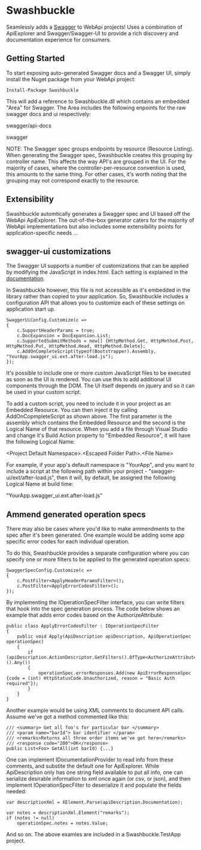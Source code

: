 Swashbuckle
=========
Seamlessly adds a [Swagger](https://developers.helloreverb.com/swagger) to WebApi projects! Uses a combination of ApiExplorer and Swagger/Swagger-UI to provide a rich discovery and documentation experience for consumers.

Getting Started
--------------------

To start exposing auto-generated Swagger docs and a Swagger UI, simply install the Nuget package from your WebApi project:

    Install-Package Swashbuckle

This will add a reference to Swashbuckle.dll which contains an embedded "Area" for Swagger. The Area includes the following enpoints for the raw swagger docs and ui respectively:

swagger/api-docs

swagger

NOTE: The Swagger spec groups endpoints by resource (Resource Listing). When generating the Swagger spec, Swashbuckle creates this grouping by controller name. This affects the way API's are grouped in the UI. For the majority of cases, where the controller-per-resource convention is used, this amounts to the same thing. For other cases, it's worth noting that the grouping may not correspond exactly to the resource. 

Extensibility
--------------------

Swashbuckle automtically generates a Swagger spec and UI based off the WebApi ApiExplorer. The out-of-the-box generator caters for the majority of WebApi implementations but also includes some extensibility points for application-specific needs ...

## swagger-ui customizations

The Swagger UI supports a number of customizations that can be applied by modifying the JavaScript in index.html. Each setting is explained in the [documentation](https://github.com/wordnik/swagger-ui).

In Swashbuckle however, this file is not accessible as it's embedded in the library rather than copied to your application. So, Swashbuckle includes a configuration API that allows you to customize each of these settings on application start up.

    SwaggerUiConfig.Customize(c =>
    {
        c.SupportHeaderParams = true;
        c.DocExpansion = DocExpansion.List;
        c.SupportedSubmitMethods = new[] {HttpMethod.Get, HttpMethod.Post, HttpMethod.Put, HttpMethod.Head, HttpMethod.Delete};
        c.AddOnCompleteScript(typeof(Bootstrapper).Assembly, "YourApp.swagger_ui.ext.after-load.js");
    });
       
It's possible to include one or more custom JavaScript files to be executed as soon as the UI is rendered. You can use this to add additional UI components through the DOM. The UI itself depends on jquery and so it can be used in your custom script.

To add a custom script, you need to include it in your project as an Embedded Resource. You can then inject it by calling AddOnCopmpleteScript as shown above. The first parameter is the assembly which contains the Embedded Resource and the second is the Logical Name of that resource. When you add a file through Visual Studio and change it's Build Action property to "Embedded Resource", it will have the following Logical Name:

\<Project Default Namespace>.\<Escaped Folder Path>.\<File Name>

For example, if your app's default namespace is "YourApp", and you want to include a script at the following path within your project - "swagger-ui/ext/after-load.js", then it will, by default, be assigned the following Logical Name at build time:

"YourApp.swagger_ui.ext.after-load.js"
        
## Ammend generated operation specs 

There may also be cases where you'd like to make ammendments to the spec after it's been generated. One example would be adding some app specific error codes for each individual operation.

To do this, Swashbuckle provides a separate configuration where you can specify one or more filters to be applied to the generated operation specs:

    SwaggerSpecConfig.Customize(c =>
    {
        c.PostFilter<ApplyHeaderParamsFilter>();
        c.PostFilter<ApplyErrorCodesFilter>();
    });
    
By implementing the IOperationSpecFilter interface, you can write filters that hook into the spec generation process. The code below shows an example that adds error codes based on the AuthorizeAttribute:

    public class ApplyErrorCodesFilter : IOperationSpecFilter
    {
        public void Apply(ApiDescription apiDescription, ApiOperationSpec operationSpec)
        {
            if (apiDescription.ActionDescriptor.GetFilters().OfType<AuthorizeAttribute>().Any())
            {
                operationSpec.errorResponses.Add(new ApiErrorResponseSpec {code = (int) HttpStatusCode.Unauthorized, reason = "Basic Auth required"});
            }
        }
    }

Another example would be using  XML comments to document API calls. Assume we've got a method commented like this:

    /// <summary> Get all foo's for particular bar </summary>
    /// <param name="barId"> bar identifier </param>
    /// <remarks>Returns all three order items we've got here</remarks>
    /// <response code="200">OK</response>
    public List<Foo> GetAll(int barId) {...}
    
One can implement IDocumentationProvider to read info from these comments, and substite the default one for ApiExplorer. While ApiDescription only has one string field available to put all info, one can serialize desirable information to xml once again (or csv, or json), and then implement IOperationSpecFilter to deserialize it and populate the fields needed:

    var descriptionXml = XElement.Parse(apiDescription.Documentation);

    var notes = descriptionXml.Element("remarks");
    if (notes != null)
        operationSpec.notes = notes.Value;

And so on. The above examles are included in a Swashbuckle.TestApp project.